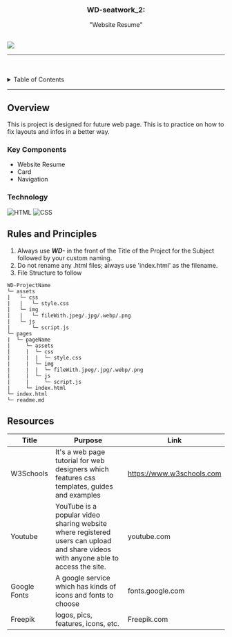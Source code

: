 
<a name="readme-top">

<br/>

<br />
<div align="center">
 <a href="https://github.com/Bea3Ines/">
  <a href="https://github.com/Bea3Ines/WD-seatwork_2.git">
  <!-- TODO: If you want to add logo or banner you can add it here -->
    <!--img src="./assets/img/" alt="Nyebe" width="130" height="100">-->
  </a>
<!-- TODO: Change Title to the name of the title of your Project -->
  <h3 align="center">WD-seatwork_2:</h3>
</div>
<!-- TODO: Make a short description -->
<div align="center">
  "Website Resume"
</div>

<br />

<!-- TODO: Change the zyx-0314 into your github username  -->
<!-- TODO: Change the WD-Template-Project into the same name of your folder -->
![](https://visit-counter.vercel.app/counter.png?page=zyx-0314/WD-seatwork_2)

---

<br />
<br />

<!-- TODO: If you want to add more layers for your readme -->
<details>
  <summary>Table of Contents</summary>
  <ol>
    <li>
      <a href="#overview">Overview</a>
      <ol>
        <li>
          <a href="#key-components">Key Components</a>
        </li>
        <li>
          <a href="#technology">Technology</a>
        </li>
      </ol>
    </li>
    <li>
      <a href="#rules-and-principles">Rules and Principles</a>
    </li>
    <li>
      <a href="#resources">Resources</a>
    </li>
  </ol>
</details>

---

## Overview
This is project is designed for future web page. This is to practice on how to fix layouts and infos in a better way.
<!-- TODO: To be changed -->
<!-- The following are just sample -->
<!--Description of the project in details.

Guiding Question:
- What is the project
- Whats the purpose
- What are key components
- What technology used and how it is used-->

### Key Components
<!-- TODO: List of Key Components -->
<!-- The following are just sample -->
- Website Resume
- Card
- Navigation 

### Technology
<!-- TODO: List of Technology Used -->
![HTML](https://img.shields.io/badge/HTML-E34F26?style=for-the-badge&logo=html5&logoColor=white)
![CSS](https://img.shields.io/badge/CSS-1572B6?style=for-the-badge&logo=css3&logoColor=white)


## Rules and Principles
1. Always use ***WD-*** in the front of the Title of the Project for the Subject followed by your custom naming.
2. Do not rename any .html files; always use 'index.html' as the filename.
3. File Structure to follow

```
WD-ProjectName
└─ assets
|   └─ css
|   |   └─ style.css
|   └─ img
|   |   └─ fileWith.jpeg/.jpg/.webp/.png
|   └─ js
|       └─ script.js
└─ pages
|  └─ pageName
|     └─ assets
|     |  └─ css
|     |  |  └─ style.css
|     |  └─ img
|     |  |  └─ fileWith.jpeg/.jpg/.webp/.png
|     |  └─ js
|     |     └─ script.js
|     └─ index.html
└─ index.html
└─ readme.md
```

## Resources

<!-- TODO: Add References -->
| Title | Purpose | Link |
|-|-|-|
| W3Schools | It's a web page tutorial for web designers which features css templates, guides and examples | https://www.w3schools.com |
| Youtube | YouTube is a popular video sharing website where registered users can upload and share videos with anyone able to access the site. | youtube.com |
| Google Fonts | A google service which has kinds of icons and fonts to choose | fonts.google.com |
| Freepik	| logos, pics, features, icons, etc. | Freepik.com |
